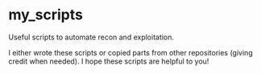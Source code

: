 # my_scripts
Useful scripts to automate recon and exploitation.

I either wrote these scripts or copied parts from other repositories (giving credit when needed). I hope these scripts are helpful to you!
